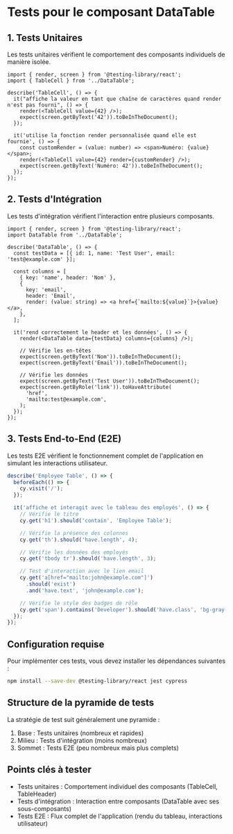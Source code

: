 # Tests pour le composant DataTable

## 1. Tests Unitaires

Les tests unitaires vérifient le comportement des composants individuels de manière isolée.

```tsx
import { render, screen } from '@testing-library/react';
import { TableCell } from '../DataTable';

describe('TableCell', () => {
  it("affiche la valeur en tant que chaîne de caractères quand render n'est pas fourni", () => {
    render(<TableCell value={42} />);
    expect(screen.getByText('42')).toBeInTheDocument();
  });

  it('utilise la fonction render personnalisée quand elle est fournie', () => {
    const customRender = (value: number) => <span>Numéro: {value}</span>;
    render(<TableCell value={42} render={customRender} />);
    expect(screen.getByText('Numéro: 42')).toBeInTheDocument();
  });
});
```

## 2. Tests d'Intégration

Les tests d'intégration vérifient l'interaction entre plusieurs composants.

```tsx
import { render, screen } from '@testing-library/react';
import DataTable from '../DataTable';

describe('DataTable', () => {
  const testData = [{ id: 1, name: 'Test User', email: 'test@example.com' }];

  const columns = [
    { key: 'name', header: 'Nom' },
    {
      key: 'email',
      header: 'Email',
      render: (value: string) => <a href={`mailto:${value}`}>{value}</a>,
    },
  ];

  it('rend correctement le header et les données', () => {
    render(<DataTable data={testData} columns={columns} />);

    // Vérifie les en-têtes
    expect(screen.getByText('Nom')).toBeInTheDocument();
    expect(screen.getByText('Email')).toBeInTheDocument();

    // Vérifie les données
    expect(screen.getByText('Test User')).toBeInTheDocument();
    expect(screen.getByRole('link')).toHaveAttribute(
      'href',
      'mailto:test@example.com',
    );
  });
});
```

## 3. Tests End-to-End (E2E)

Les tests E2E vérifient le fonctionnement complet de l'application en simulant les interactions utilisateur.

```typescript
describe('Employee Table', () => {
  beforeEach(() => {
    cy.visit('/');
  });

  it('affiche et interagit avec le tableau des employés', () => {
    // Vérifie le titre
    cy.get('h1').should('contain', 'Employee Table');

    // Vérifie la présence des colonnes
    cy.get('th').should('have.length', 4);

    // Vérifie les données des employés
    cy.get('tbody tr').should('have.length', 3);

    // Test d'interaction avec le lien email
    cy.get('a[href="mailto:john@example.com"]')
      .should('exist')
      .and('have.text', 'john@example.com');

    // Vérifie le style des badges de rôle
    cy.get('span').contains('Developer').should('have.class', 'bg-gray-100');
  });
});
```

## Configuration requise

Pour implémenter ces tests, vous devez installer les dépendances suivantes :

```bash
npm install --save-dev @testing-library/react jest cypress

```

## Structure de la pyramide de tests

La stratégie de test suit généralement une pyramide :

1. Base : Tests unitaires (nombreux et rapides)
2. Milieu : Tests d'intégration (moins nombreux)
3. Sommet : Tests E2E (peu nombreux mais plus complets)

## Points clés à tester

- Tests unitaires : Comportement individuel des composants (TableCell, TableHeader)
- Tests d'intégration : Interaction entre composants (DataTable avec ses sous-composants)
- Tests E2E : Flux complet de l'application (rendu du tableau, interactions utilisateur)
